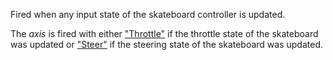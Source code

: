 Fired when any input state of the skateboard controller is updated.

The _axis_ is fired with either ["Throttle"](https://developer.roblox.com/articles/String "String") if the throttle state of the skateboard was updated or ["Steer"](https://developer.roblox.com/articles/String "String") if the steering state of the skateboard was updated.